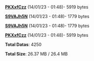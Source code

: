 [**PKXxfCzz**](/data/PKXxfCzz.txt) (14/01/23 - 01:48)- 5919 bytes

[**S9VAJh5N**](/data/S9VAJh5N.txt) (14/01/23 - 01:48)- 1779 bytes

[**S9VAJh5N**](/data/S9VAJh5N.txt) (14/01/23 - 01:48)- 1779 bytes

[**PKXxfCzz**](/data/PKXxfCzz.txt) (14/01/23 - 01:48)- 5919 bytes

**Total Datas**: 4250

**Total Size**: 26.37 MB / 26.4 MB